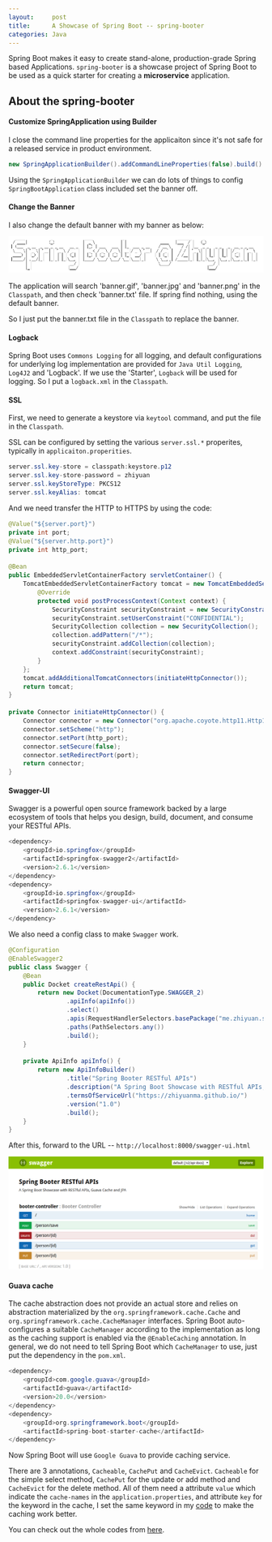 ```yaml
---
layout:     post
title:      A Showcase of Spring Boot -- spring-booter
categories: Java
---
```


Spring Boot makes it easy to create stand-alone, production-grade Spring based Applications. `spring-booter` is a showcase project of Spring Boot to be used as a quick starter for creating a **microservice** application.

## About the spring-booter
#### Customize SpringApplication using Builder

I close the command line properties for the applicaiton since it's not safe for a released service in product environment.

```java
new SpringApplicationBuilder().addCommandLineProperties(false).build().run(BooterApplication.class, args);
```

Using the `SpringApplicationBuilder` we can do lots of things to config `SpringBootApplication` class included set the banner off.

#### Change the Banner
I also change the default banner with my banner as below:

![banner](/images/springbooter/banner.png)

The application will search 'banner.gif', 'banner.jpg' and 'banner.png' in the `Classpath`, and then check 'banner.txt' file. If spring find nothing, using the default banner.

So I just put the banner.txt file in the `Classpath` to replace the banner.

#### Logback
Spring Boot uses `Commons Logging` for all logging, and default configurations for underlying log implementation are provided for `Java Util Logging`, `Log4J2` and 'Logback'. If we use the 'Starter', `Logback` will be used for logging. So I put a `logback.xml` in the `Classpath`.

#### SSL
First, we need to generate a keystore via `keytool` command, and put the file in the `Classpath`.


SSL can be configured by setting the various `server.ssl.*` properites, typically in `applicaiton.properities`.

```java
server.ssl.key-store = classpath:keystore.p12
server.ssl.key-store-password = zhiyuan
server.ssl.keyStoreType: PKCS12
server.ssl.keyAlias: tomcat
```

And we need transfer the HTTP to HTTPS by using the code:

```java
@Value("${server.port}")
private int port;
@Value("${server.http.port}")
private int http_port;

@Bean
public EmbeddedServletContainerFactory servletContainer() {
    TomcatEmbeddedServletContainerFactory tomcat = new TomcatEmbeddedServletContainerFactory() {
        @Override
        protected void postProcessContext(Context context) {
            SecurityConstraint securityConstraint = new SecurityConstraint();
            securityConstraint.setUserConstraint("CONFIDENTIAL");
            SecurityCollection collection = new SecurityCollection();
            collection.addPattern("/*");
            securityConstraint.addCollection(collection);
            context.addConstraint(securityConstraint);
        }
    };
    tomcat.addAdditionalTomcatConnectors(initiateHttpConnector());
    return tomcat;
}

private Connector initiateHttpConnector() {
    Connector connector = new Connector("org.apache.coyote.http11.Http11NioProtocol");
    connector.setScheme("http");
    connector.setPort(http_port);
    connector.setSecure(false);
    connector.setRedirectPort(port);
    return connector;
}
```

#### Swagger-UI
Swagger is a powerful open source framework backed by a large ecosystem of tools that helps you design, build, document, and consume your RESTful APIs.

```java
<dependency>
    <groupId>io.springfox</groupId>
    <artifactId>springfox-swagger2</artifactId>
    <version>2.6.1</version>
</dependency>
<dependency>
    <groupId>io.springfox</groupId>
    <artifactId>springfox-swagger-ui</artifactId>
    <version>2.6.1</version>
</dependency>
```

We also need a config class to make `Swagger` work.

```java
@Configuration
@EnableSwagger2
public class Swagger {
    @Bean
    public Docket createRestApi() {
        return new Docket(DocumentationType.SWAGGER_2)
                .apiInfo(apiInfo())
                .select()
                .apis(RequestHandlerSelectors.basePackage("me.zhiyuan.spring.booter.web")) //the package path of controller class
                .paths(PathSelectors.any())
                .build();
    }

    private ApiInfo apiInfo() {
        return new ApiInfoBuilder()
                .title("Spring Booter RESTful APIs")
                .description("A Spring Boot Showcase with RESTful APIs, Guava Cache and JPA")
                .termsOfServiceUrl("https://zhiyuanma.github.io/")
                .version("1.0")
                .build();
    }
}
```

After this, forward to the URL -- `http://localhost:8000/swagger-ui.html`

![swagger-ui](/images/springbooter/swagger-ui.png)

#### Guava cache

The cache abstraction does not provide an actual store and relies on abstraction materialized by the `org.springframework.cache.Cache` and `org.springframework.cache.CacheManager` interfaces. Spring Boot auto-configures a suitable `CacheManager` according to the implementation as long as the caching support is enabled via the `@EnableCaching` annotation. In general, we do not need to tell Spring Boot which `CacheManager` to use, just put the dependency in the `pom.xml`.

```java
<dependency>
    <groupId>com.google.guava</groupId>
    <artifactId>guava</artifactId>
    <version>20.0</version>
</dependency>
<dependency>
    <groupId>org.springframework.boot</groupId>
    <artifactId>spring-boot-starter-cache</artifactId>
</dependency>
```

Now Spring Boot will use `Google Guava` to provide caching service.


There are 3 annotations, `Cacheable`, `CachePut` and `CacheEvict`. `Cacheable` for the simple select method, `CachePut` for the update or add method and `CacheEvict` for the delete method. All of them need a attribute `value` which indicate the `cache-names` in the `application.properties`, and attribute `key` for the keyword in the cache, I set the same keyword in my [code](https://github.com/zhiyuanMA/spring-booter/blob/master/src/main/java/me/zhiyuan/spring/booter/service/BooterServiceImpl.java) to make the caching work better.


You can check out the whole codes from [here](https://github.com/zhiyuanMA/spring-booter).